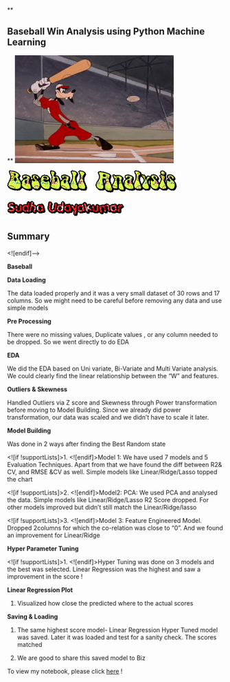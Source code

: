 
**

## Baseball Win Analysis using Python Machine Learning

**
![enter image description here](https://github.com/SudhaUdayakumar/Machine-Learning-Projects/blob/main/Baseball/baseball-icegif-7.gif?raw=true)

![enter image description here](https://github.com/SudhaUdayakumar/Machine-Learning-Projects/blob/main/Baseball/baseball-2.gif?raw=true)

![enter image description here](https://github.com/SudhaUdayakumar/Machine-Learning-Projects/blob/main/Baseball/baseball-3.gif?raw=true)

##  Summary

<![endif]-->

**Baseball**

**Data Loading**

The data loaded properly and it was a very small dataset of 30 rows and 17 columns. So we might need to be careful before removing any data and use simple models

**Pre Processing**

There were no missing values, Duplicate values , or any column needed to be dropped. So we went directly to do EDA

**EDA**

We did the EDA based on Uni variate, Bi-Variate and Multi Variate analysis. We could clearly find the linear relationship between the “W” and features.

**Outliers & Skewness**

Handled Outliers via Z score and Skewness through Power transformation before moving to Model Building. Since we already did power transformation, our data was scaled and we didn’t have to scale it later.

**Model Building**

Was done in 2 ways after finding the Best Random state

<![if !supportLists]>1. <![endif]>Model 1: We have used 7 models and 5 Evaluation Techniques. Apart from that we have found the diff between R2& CV, and RMSE &CV as well. Simple models like Linear/Ridge/Lasso topped the chart

<![if !supportLists]>2. <![endif]>Model2: PCA: We used PCA and analysed the data. Simple models like Linear/Ridge/Lasso R2 Score dropped. For other models improved but didn’t still match the Linear/Ridge/lasso

<![if !supportLists]>3. <![endif]>Model 3: Feature Engineered Model. Dropped 2columns for which the co-relation was close to “0”. And we found an improvement for Linear/Ridge

**Hyper Parameter Tuning**

<![if !supportLists]>1. <![endif]>Hyper Tuning was done on 3 models and the best was selected. Linear Regression was the highest and saw a improvement in the score !

**Linear Regression Plot**

1.  Visualized how close the predicted where to the actual scores

**Saving & Loading**

1.  The same highest score model- Linear Regression Hyper Tuned model was saved. Later it was loaded and test for a sanity check. The scores matched

2.  We are good to share this saved model to Biz

To view my notebook, please click [here](https://github.com/SudhaUdayakumar/Machine-Learning-Projects/blob/main/Baseball/Baseball%20case%20study.ipynb) !
